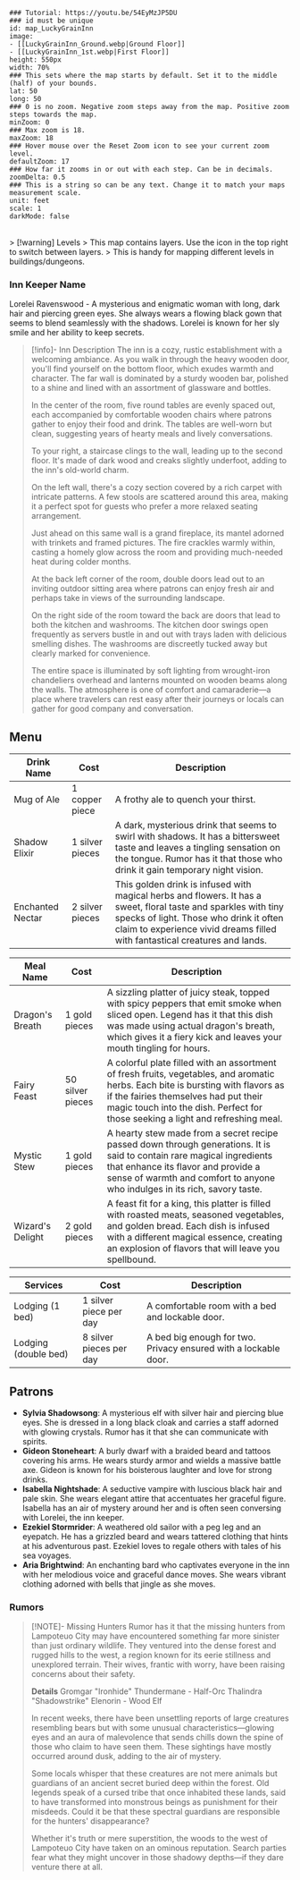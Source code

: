 
```leaflet
### Tutorial: https://youtu.be/54EyMzJP5DU
### id must be unique
id: map_LuckyGrainInn
image: 
- [[LuckyGrainInn_Ground.webp|Ground Floor]]
- [[LuckyGrainInn_1st.webp|First Floor]]
height: 550px
width: 70%
### This sets where the map starts by default. Set it to the middle (half) of your bounds. 
lat: 50
long: 50
### 0 is no zoom. Negative zoom steps away from the map. Positive zoom steps towards the map. 
minZoom: 0
### Max zoom is 18. 
maxZoom: 18
### Hover mouse over the Reset Zoom icon to see your current zoom level. 
defaultZoom: 17
### How far it zooms in or out with each step. Can be in decimals. 
zoomDelta: 0.5
### This is a string so can be any text. Change it to match your maps measurement scale. 
unit: feet
scale: 1
darkMode: false
```

<br>
> [!warning] Levels
> This map contains layers. Use the icon in the top right to switch between layers. 
> This is handy for mapping different levels in buildings/dungeons. 

### Inn Keeper Name
Lorelei Ravenswood - A mysterious and enigmatic woman with long, dark hair and piercing green eyes. She always wears a flowing black gown that seems to blend seamlessly with the shadows. Lorelei is known for her sly smile and her ability to keep secrets. 

> [!info]- Inn Description
> The inn is a cozy, rustic establishment with a welcoming ambiance. As you walk in through the heavy wooden door, you'll find yourself on the bottom floor, which exudes warmth and character. The far wall is dominated by a sturdy wooden bar, polished to a shine and lined with an assortment of glassware and bottles. 
> 
> In the center of the room, five round tables are evenly spaced out, each accompanied by comfortable wooden chairs where patrons gather to enjoy their food and drink. The tables are well-worn but clean, suggesting years of hearty meals and lively conversations.
> 
> To your right, a staircase clings to the wall, leading up to the second floor. It's made of dark wood and creaks slightly underfoot, adding to the inn's old-world charm.
> 
> On the left wall, there's a cozy section covered by a rich carpet with intricate patterns. A few stools are scattered around this area, making it a perfect spot for guests who prefer a more relaxed seating arrangement. 
> 
> Just ahead on this same wall is a grand fireplace, its mantel adorned with trinkets and framed pictures. The fire crackles warmly within, casting a homely glow across the room and providing much-needed heat during colder months.
> 
> At the back left corner of the room, double doors lead out to an inviting outdoor sitting area where patrons can enjoy fresh air and perhaps take in views of the surrounding landscape.
> 
> On the right side of the room toward the back are doors that lead to both the kitchen and washrooms. The kitchen door swings open frequently as servers bustle in and out with trays laden with delicious smelling dishes. The washrooms are discreetly tucked away but clearly marked for convenience.
> 
> The entire space is illuminated by soft lighting from wrought-iron chandeliers overhead and lanterns mounted on wooden beams along the walls. The atmosphere is one of comfort and camaraderie—a place where travelers can rest easy after their journeys or locals can gather for good company and conversation.

## Menu

| Drink Name       | Cost            | Description                                                                                                                                                                                                                              |
| ---------------- | --------------- | ---------------------------------------------------------------------------------------------------------------------------------------------------------------------------------------------------------------------------------------- |
| Mug of Ale       | 1 copper piece  | A frothy ale to quench your thirst.                                                                                                                                                                                                      |
| Shadow Elixir    | 1 silver pieces | A dark, mysterious drink that seems to swirl with shadows. It has a bittersweet taste and leaves a tingling sensation on the tongue. Rumor has it that those who drink it gain temporary night vision.                                   |
| Enchanted Nectar | 2 silver pieces | This golden drink is infused with magical herbs and flowers. It has a sweet, floral taste and sparkles with tiny specks of light. Those who drink it often claim to experience vivid dreams filled with fantastical creatures and lands. |

| Meal Name        | Cost             | Description                                                                                                                                                                                                                                                 |
| ---------------- | ---------------- | ----------------------------------------------------------------------------------------------------------------------------------------------------------------------------------------------------------------------------------------------------------- |
| Dragon's Breath  | 1 gold pieces    | A sizzling platter of juicy steak, topped with spicy peppers that emit smoke when sliced open. Legend has it that this dish was made using actual dragon's breath, which gives it a fiery kick and leaves your mouth tingling for hours.                    |
| Fairy Feast      | 50 silver pieces | A colorful plate filled with an assortment of fresh fruits, vegetables, and aromatic herbs. Each bite is bursting with flavors as if the fairies themselves had put their magic touch into the dish. Perfect for those seeking a light and refreshing meal. |
| Mystic Stew      | 1 gold pieces    | A hearty stew made from a secret recipe passed down through generations. It is said to contain rare magical ingredients that enhance its flavor and provide a sense of warmth and comfort to anyone who indulges in its rich, savory taste.                 |
| Wizard's Delight | 2 gold pieces    | A feast fit for a king, this platter is filled with roasted meats, seasoned vegetables, and golden bread. Each dish is infused with a different magical essence, creating an explosion of flavors that will leave you spellbound.                           |

| Services             | Cost                    | Description                                                      |
| -------------------- | ----------------------- | ---------------------------------------------------------------- |
| Lodging (1 bed)      | 1 silver piece per day  | A comfortable room with a bed and lockable door.                 |
| Lodging (double bed) | 8 silver pieces per day | A bed big enough for two. Privacy ensured with a lockable door.  |

## Patrons
- **Sylvia Shadowsong**: A mysterious elf with silver hair and piercing blue eyes. She is dressed in a long black cloak and carries a staff adorned with glowing crystals. Rumor has it that she can communicate with spirits.
- **Gideon Stoneheart**: A burly dwarf with a braided beard and tattoos covering his arms. He wears sturdy armor and wields a massive battle axe. Gideon is known for his boisterous laughter and love for strong drinks.
- **Isabella Nightshade**: A seductive vampire with luscious black hair and pale skin. She wears elegant attire that accentuates her graceful figure. Isabella has an air of mystery around her and is often seen conversing with Lorelei, the inn keeper.
- **Ezekiel Stormrider**: A weathered old sailor with a peg leg and an eyepatch. He has a grizzled beard and wears tattered clothing that hints at his adventurous past. Ezekiel loves to regale others with tales of his sea voyages.
- **Aria Brightwind**: An enchanting bard who captivates everyone in the inn with her melodious voice and graceful dance moves. She wears vibrant clothing adorned with bells that jingle as she moves.

### Rumors

> [!NOTE]- Missing Hunters
> Rumor has it that the missing hunters from Lampoteuo City may have encountered something far more sinister than just ordinary wildlife. They ventured into the dense forest and rugged hills to the west, a region known for its eerie stillness and unexplored terrain. Their wives, frantic with worry, have been raising concerns about their safety.
> 
> **Details**
> Gromgar "Ironhide" Thundermane - Half-Orc
> Thalindra "Shadowstrike" Elenorin - Wood Elf
> 
> In recent weeks, there have been unsettling reports of large creatures resembling bears but with some unusual characteristics—glowing eyes and an aura of malevolence that sends chills down the spine of those who claim to have seen them. These sightings have mostly occurred around dusk, adding to the air of mystery.
> 
> Some locals whisper that these creatures are not mere animals but guardians of an ancient secret buried deep within the forest. Old legends speak of a cursed tribe that once inhabited these lands, said to have transformed into monstrous beings as punishment for their misdeeds. Could it be that these spectral guardians are responsible for the hunters' disappearance?
> 
> Whether it's truth or mere superstition, the woods to the west of Lampoteuo City have taken on an ominous reputation. Search parties fear what they might uncover in those shadowy depths—if they dare venture there at all.



